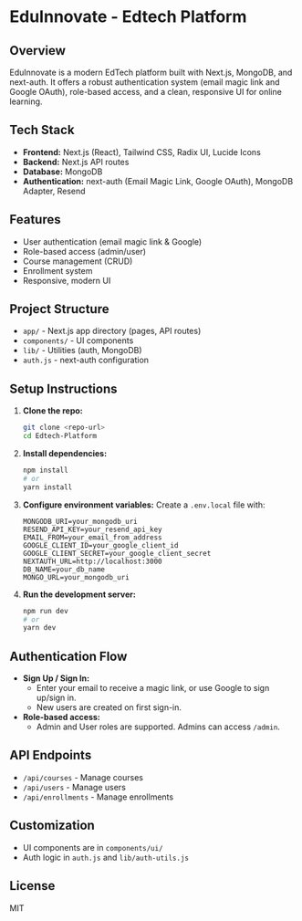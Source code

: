 # EduInnovate - Edtech Platform

## Overview

EduInnovate is a modern EdTech platform built with Next.js, MongoDB, and next-auth. It offers a robust authentication system (email magic link and Google OAuth), role-based access, and a clean, responsive UI for online learning.

## Tech Stack

- **Frontend:** Next.js (React), Tailwind CSS, Radix UI, Lucide Icons
- **Backend:** Next.js API routes
- **Database:** MongoDB
- **Authentication:** next-auth (Email Magic Link, Google OAuth), MongoDB Adapter, Resend

## Features

- User authentication (email magic link & Google)
- Role-based access (admin/user)
- Course management (CRUD)
- Enrollment system
- Responsive, modern UI

## Project Structure

- `app/` - Next.js app directory (pages, API routes)
- `components/` - UI components
- `lib/` - Utilities (auth, MongoDB)
- `auth.js` - next-auth configuration

## Setup Instructions

1. **Clone the repo:**
   ```bash
   git clone <repo-url>
   cd Edtech-Platform
   ```
2. **Install dependencies:**
   ```bash
   npm install
   # or
   yarn install
   ```
3. **Configure environment variables:**
   Create a `.env.local` file with:
   ```env
   MONGODB_URI=your_mongodb_uri
   RESEND_API_KEY=your_resend_api_key
   EMAIL_FROM=your_email_from_address
   GOOGLE_CLIENT_ID=your_google_client_id
   GOOGLE_CLIENT_SECRET=your_google_client_secret
   NEXTAUTH_URL=http://localhost:3000
   DB_NAME=your_db_name
   MONGO_URL=your_mongodb_uri
   ```
4. **Run the development server:**
   ```bash
   npm run dev
   # or
   yarn dev
   ```

## Authentication Flow

- **Sign Up / Sign In:**
  - Enter your email to receive a magic link, or use Google to sign up/sign in.
  - New users are created on first sign-in.
- **Role-based access:**
  - Admin and User roles are supported. Admins can access `/admin`.

## API Endpoints

- `/api/courses` - Manage courses
- `/api/users` - Manage users
- `/api/enrollments` - Manage enrollments

## Customization

- UI components are in `components/ui/`
- Auth logic in `auth.js` and `lib/auth-utils.js`

## License

MIT
